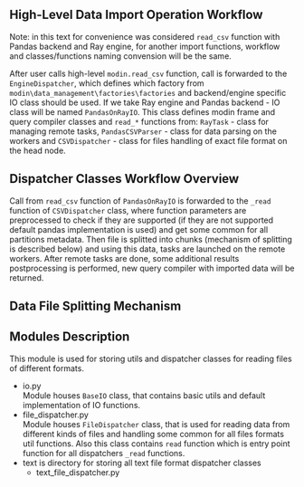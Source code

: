 ## High-Level Data Import Operation Workflow

Note: in this text for convenience was considered `read_csv` function with Pandas backend and Ray engine, for another import functions, workflow and classes/functions naming convension will be the same.

After user calls high-level `modin.read_csv` function, call is forwarded to the `EngineDispatcher`, which defines which factory from `modin\data_management\factories\factories` and backend/engine specific IO class should be used. If we take Ray engine and Pandas backend - IO class will be named `PandasOnRayIO`. This class defines modin frame and query compiler classes and `read_*` functions from: `RayTask` - class for managing remote tasks, `PandasCSVParser` - class for data parsing on the workers and `CSVDispatcher` - class for files handling of exact file format on the head node.

## Dispatcher Classes Workflow Overview
Call from `read_csv` function of `PandasOnRayIO` is forwarded to the `_read` function of `CSVDispatcher` class, where function parameters are preprocessed to check if they are supported (if they are not supported default pandas implementation is used) and get some common for all partitions metadata. Then file is splitted into chunks (mechanism of splitting is described below) and using this data, tasks are launched on the remote workers. After remote tasks are done, some additional results postprocessing is performed, new query compiler with imported data will be returned.

## Data File Splitting Mechanism

## Modules Description

This module is used for storing utils and dispatcher classes for reading files of different formats.

* io.py  
  Module houses `BaseIO` class, that contains basic utils and default implementation of IO functions.
* file_dispatcher.py  
  Module houses `FileDispatcher` class, that is used for reading data from different kinds of files and handling some common for all files formats util functions. Also this class contains `read` function which is entry point function for all dispatchers `_read` functions.
* text is directory for storing all text file format dispatcher classes
  * text_file_dispatcher.py






